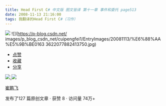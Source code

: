 ```yaml
---
title: Head First C# 中文版 图文皆译 第十一章 事件和委托 page513
date: 2008-11-13 21:16:00
tags: 我翻译的Head First C#（习作）
---
```

![](https://p-blog.csdn.net/images/p_blog_csdn_net/cuipengfei1/EntryImages/20081113/%E6%88%AA%E5%9B%BE00633622077880851250.jpg) ![](https://p-blog.csdn.net/
images/p_blog_csdn_net/cuipengfei1/EntryImages/20081113/%E6%88%AA%E5%9B%BE0163
3622077882413750.jpg)

  * [ 点赞  ](javascript:;)
  * [ 收藏  ](javascript:;)
  * [ 分享 ](javascript:;)

[ ![](https://profile.csdnimg.cn/5/2/5/3_cuipengfei1)
![](https://g.csdnimg.cn/static/user-reg-year/1x/11.png)
](https://blog.csdn.net/cuipengfei1)

[ 崔鹏飞 ](https://blog.csdn.net/cuipengfei1)

发布了127 篇原创文章  ·  获赞 8  ·  访问量 74万+

